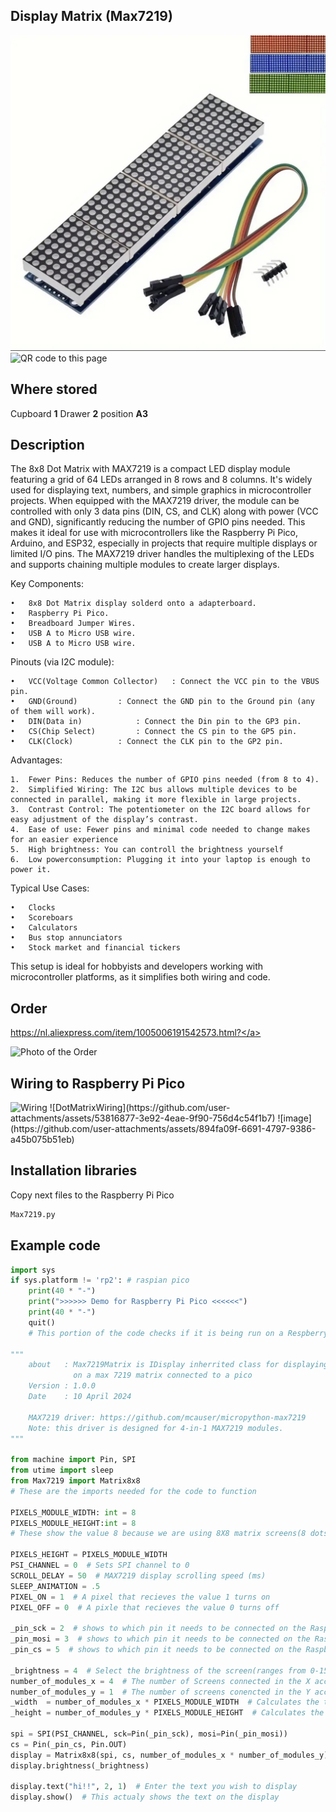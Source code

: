 ## Display Matrix (Max7219)
<img src="Max7219_Photo.jpg" alt="Photo of the component">
<img src="Lcd1602_QR_code.jpg" alt="QR code to this page" width="80" height="80">

## Where stored
Cupboard __1__ Drawer __2__  position __A3__

## Description
The 8x8 Dot Matrix with MAX7219 is a compact LED display module featuring a grid of 64 LEDs arranged in 8 rows and 8 columns. It's widely used for displaying text, numbers, and simple graphics in microcontroller projects. When equipped with the MAX7219 driver, the module can be controlled with only 3 data pins (DIN, CS, and CLK) along with power (VCC and GND), significantly reducing the number of GPIO pins needed. This makes it ideal for use with microcontrollers like the Raspberry Pi Pico, Arduino, and ESP32, especially in projects that require multiple displays or limited I/O pins. The MAX7219 driver handles the multiplexing of the LEDs and supports chaining multiple modules to create larger displays.

Key Components:

	•	8x8 Dot Matrix display solderd onto a adapterboard. 
	•	Raspberry Pi Pico.
	•	Breadboard Jumper Wires.
	•	USB A to Micro USB wire.
	•	USB A to Micro USB wire.
 
Pinouts (via I2C module):

	•	VCC(Voltage Common Collector)	: Connect the VCC pin to the VBUS pin.
	•	GND(Ground)			: Connect the GND pin to the Ground pin (any of them will work).
	•	DIN(Data in)			: Connect the Din pin to the GP3 pin.
 	•	CS(Chip Select)			: Connect the CS pin to the GP5 pin.
	•	CLK(Clock)			: Connect the CLK pin to the GP2 pin.

Advantages:

	1.	Fewer Pins: Reduces the number of GPIO pins needed (from 8 to 4).
	2.	Simplified Wiring: The I2C bus allows multiple devices to be connected in parallel, making it more flexible in large projects.
	3.	Contrast Control: The potentiometer on the I2C board allows for easy adjustment of the display’s contrast.
	4.	Ease of use: Fewer pins and minimal code needed to change makes for an easier experience
 	5.	High brightness: You can controll the brightness yourself 
	6.	Low powerconsumption: Plugging it into your laptop is enough to power it.
 
Typical Use Cases:

	•	Clocks
	•	Scoreboars
	•	Calculators
 	•	Bus stop annunciators
   	•	Stock market and financial tickers

This setup is ideal for hobbyists and developers working with microcontroller platforms, as it simplifies both wiring and code.

## Order
<a href="https://nl.aliexpress.com/item/1005006140674321.html">https://nl.aliexpress.com/item/1005006191542573.html?</a>

<img src="Lcd1602_Order.jpg" alt="Photo of the Order">

## Wiring to Raspberry Pi Pico
<img src="DotMatrixWiring.jpg" alt="Wiring" >
![DotMatrixWiring](https://github.com/user-attachments/assets/53816877-3e92-4eae-9f90-756d4c54f1b7)
![image](https://github.com/user-attachments/assets/894fa09f-6691-4797-9386-a45b075b51eb)


## Installation libraries
Copy next files to the Raspberry Pi Pico

```bash
Max7219.py
```

## Example code
```python
import sys
if sys.platform != 'rp2': # raspian pico
    print(40 * "-")
    print(">>>>>> Demo for Raspberry Pi Pico <<<<<<")
    print(40 * "-")
    quit()
    # This portion of the code checks if it is being run on a Respberry Pi Pico
    
"""
    about   : Max7219Matrix is IDisplay inherrited class for displaying
              on a max 7219 matrix connected to a pico
    Version : 1.0.0
    Date    : 10 April 2024
    
    MAX7219 driver: https://github.com/mcauser/micropython-max7219
    Note: this driver is designed for 4-in-1 MAX7219 modules.
"""

from machine import Pin, SPI
from utime import sleep
from Max7219 import Matrix8x8
# These are the imports needed for the code to function

PIXELS_MODULE_WIDTH: int = 8
PIXELS_MODULE_HEIGHT:int = 8
# These show the value 8 because we are using 8X8 matrix screens(8 dots in width and 8 dots in height)

PIXELS_HEIGHT = PIXELS_MODULE_WIDTH
PSI_CHANNEL = 0  # Sets SPI channel to 0
SCROLL_DELAY = 50  # MAX7219 display scrolling speed (ms)
SLEEP_ANIMATION = .5
PIXEL_ON = 1  # A pixel that recieves the value 1 turns on
PIXEL_OFF = 0  # A pixle that recieves the value 0 turns off

_pin_sck = 2  # shows to which pin it needs to be connected on the Raspberry pi pico
_pin_mosi = 3  # shows to which pin it needs to be connected on the Raspberry pi pico
_pin_cs = 5  # shows to which pin it needs to be connected on the Raspberry pi pico

_brightness = 4  # Select the brightness of the screen(ranges from 0-15)
number_of_modules_x = 4  # The number of Screens connected in the X access(width)
number_of_modules_y = 1  # The number of screens conencted in the Y access(height)
_width  = number_of_modules_x * PIXELS_MODULE_WIDTH  # Calculates the total width of the dotmatrix
_height = number_of_modules_y * PIXELS_MODULE_HEIGHT  # Calculates the total height of the dotmatrix

spi = SPI(PSI_CHANNEL, sck=Pin(_pin_sck), mosi=Pin(_pin_mosi))
cs = Pin(_pin_cs, Pin.OUT)
display = Matrix8x8(spi, cs, number_of_modules_x * number_of_modules_y)
display.brightness(_brightness)

display.text("hi!!", 2, 1)  # Enter the text you wish to display
display.show()  # This actualy shows the text on the display
```
